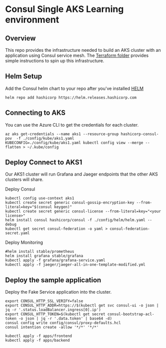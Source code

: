 # Consul Single AKS Learning environment

## Overview
This repo provides the infrastructure needed to build an AKS cluster with an application using Consul service mesh.
The [Terraform folder](terraform) provides simple instructions to spin up this infrastructure.

## Helm Setup
Add the Consul helm chart to your repo after you've installed [HELM](https://helm.sh/docs/helm/helm_install/)

```
helm repo add hashicorp https://helm.releases.hashicorp.com
```

## Connecting to AKS

You can use the Azure CLI to  get the credentials for each cluster.

```
az aks get-credentials --name aks1 --resource-group hashicorp-consul-pov  -f ./config/kube/aks1.yaml
KUBECONFIG=./config/kube/aks1.yaml kubectl config view --merge --flatten > ~/.kube/config
```

## Deploy Connect to AKS1
Our AKS1 cluster will run Grafana and Jaeger endpoints that the other AKS clusters will share.

Deploy Consul

```
kubectl config use-context aks1
kubectl create secret generic consul-gossip-encryption-key --from-literal=key="$(consul keygen)"
kubectl create secret generic consul-license --from-literal=key="<your license>"
helm install consul hashicorp/consul -f ./config/helm/helm.yaml --debug
kubectl get secret consul-federation -o yaml > consul-federation-secret.yaml
```

Deploy Monitoring

```
#helm install stable/prometheus
helm install grafana stable/grafana
kubectl apply -f grafana/grafana-service.yaml
kubectl apply -f jaeger/jaeger-all-in-one-template-modified.yml
```

## Deploy the sample application
Deploy the Fake Service application into the cluster.

```
export CONSUL_HTTP_SSL_VERIFY=false
export CONSUL_HTTP_ADDR=https://$(kubectl get svc consul-ui -o json | jq -r '.status.loadBalancer.ingress[0].ip')
export CONSUL_HTTP_TOKEN=$(kubectl get secret consul-bootstrap-acl-token -o json | jq -r '.data.token' | base64 -d)
consul config write config/consul/proxy-defaults.hcl
consul intention create -allow '*/*' '*/*'

kubectl apply -f apps/frontend
kubectl apply -f apps/backend
```
